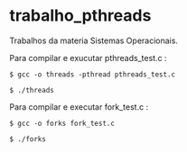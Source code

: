 # trabalho_pthreads
Trabalhos da materia Sistemas Operacionais.

Para compilar e exucutar pthreads_test.c : 

    $ gcc -o threads -pthread pthreads_test.c
  
    $ ./threads

Para compilar e executar fork_test.c :

    $ gcc -o forks fork_test.c
  
    $ ./forks

